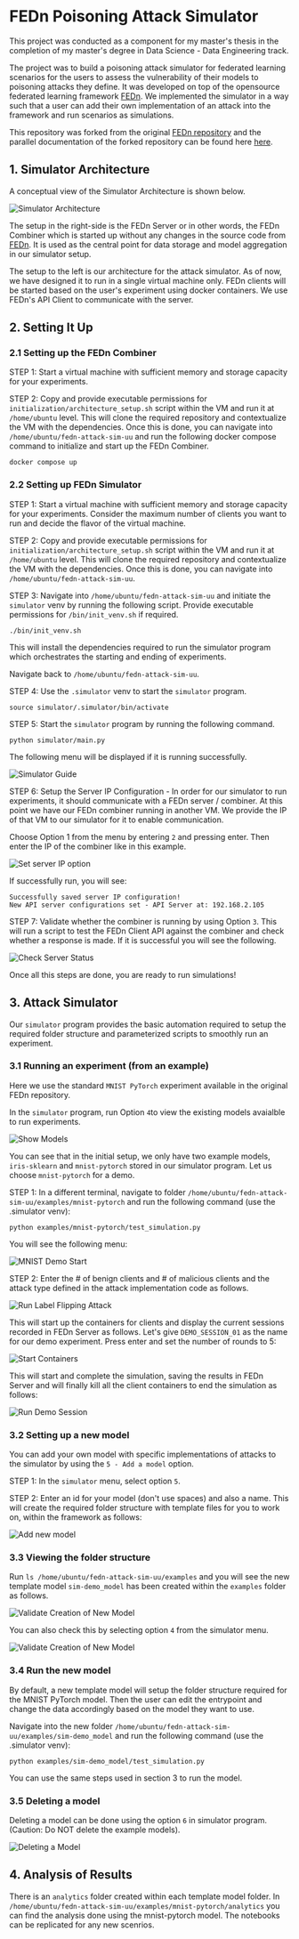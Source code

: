 # FEDn Poisoning Attack Simulator

This project was conducted as a component for my master's thesis in the completion of my master's degree in Data Science - Data Engineering track.

The project was to build a poisoning attack simulator for federated learning scenarios for the users to assess the vulnerability of their models to poisoning attacks they define. It was developed on top of the opensource federated learning framework [FEDn](https://github.com/scaleoutsystems/fedn). We implemented the simulator in a way such that a user can add their own implementation of an attack into the framework and run scenarios as simulations.

This repository was forked from the original [FEDn repository](https://github.com/scaleoutsystems/fedn) and the parallel documentation of the forked repository can be found here [here](README_FEDN.rst).

## 1. Simulator Architecture

A conceptual view of the Simulator Architecture is shown below.

![Simulator Architecture](images/architecture/simulator-architecture.png)

The setup in the right-side is the FEDn Server or in other words, the FEDn Combiner which is started up without any changes in the source code from [FEDn](https://github.com/scaleoutsystems/fedn). It is used as the central point for data storage and model aggregation in our simulator setup.

The setup to the left is our architecture for the attack simulator. As of now, we have designed it to run in a single virtual machine only. FEDn clients will be started based on the user's experiment using docker containers. We use FEDn's API Client to communicate with the server.

## 2. Setting It Up

### 2.1 Setting up the FEDn Combiner

STEP 1: Start a virtual machine with sufficient memory and storage capacity for your experiments.

STEP 2: Copy and provide executable permissions for  `initialization/architecture_setup.sh` script within the VM and run it at `/home/ubuntu` level. This will clone the required repository and contextualize the VM with the dependencies. Once this is done, you can navigate into `/home/ubuntu/fedn-attack-sim-uu` and run the following docker compose command to initialize and start up the FEDn Combiner.

```
docker compose up
```

### 2.2 Setting up FEDn Simulator

STEP 1: Start a virtual machine with sufficient memory and storage capacity for your experiments. Consider the maximum number of clients you want to run and decide the flavor of the virtual machine.

STEP 2: Copy and provide executable permissions for  `initialization/architecture_setup.sh` script within the VM and run it at `/home/ubuntu` level. This will clone the required repository and contextualize the VM with the dependencies. Once this is done, you can navigate into `/home/ubuntu/fedn-attack-sim-uu`.

STEP 3: Navigate into `/home/ubuntu/fedn-attack-sim-uu` and initiate the `simulator` venv by running the following script. Provide executable permissions for `/bin/init_venv.sh` if required.

```
./bin/init_venv.sh
```

This will install the dependencies required to run the simulator program which orchestrates the starting and ending of experiments.

Navigate back to `/home/ubuntu/fedn-attack-sim-uu`.

STEP 4: Use the `.simulator` venv to start the `simulator` program.

```
source simulator/.simulator/bin/activate
```

STEP 5: Start the `simulator` program by running the following command.

```
python simulator/main.py 
```

The following menu will be displayed if it is running successfully.

![Simulator Guide](images/simulator_guide/simulator_menu.png)

STEP 6: Setup the Server IP Configuration - In order for our simulator to run experiments, it should communicate with a FEDn server / combiner. At this point we have our FEDn combiner running in another VM. We provide the IP of that VM to our simulator for it to enable communication.

Choose Option 1 from the menu by entering `2` and pressing enter. Then enter the IP of the combiner like in this example.

![Set server IP option](images/simulator_guide/set_server_ip.png)

If successfully run, you will see:
```
Successfully saved server IP configuration!
New API server configurations set - API Server at: 192.168.2.105
```

STEP 7: Validate whether the combiner is running by using Option `3`. This will run a script to test the FEDn Client API against the combiner and check whether a response is made. If it is successful you will see the following.

![Check Server Status](images/simulator_guide/check_server_status.png)

Once all this steps are done, you are ready to run simulations!

## 3. Attack Simulator

Our `simulator` program provides the basic automation required to setup the required folder structure and parameterized scripts to smoothly run an experiment.

### 3.1 Running an experiment (from an example)

Here we use the standard `MNIST PyTorch` experiment available in the original FEDn repository.

In the `simulator` program, run Option `4`to view the existing models avaialble to run experiments.

![Show Models](images/simulator_guide/show_models.png)

You can see that in the initial setup, we only have two example models, `iris-sklearn` and `mnist-pytorch` stored in our simulator program. Let us choose `mnist-pytorch` for a demo.

STEP 1: In a different terminal, navigate to folder `/home/ubuntu/fedn-attack-sim-uu/examples/mnist-pytorch` and run the following command (use the .simulator venv):

`python examples/mnist-pytorch/test_simulation.py`

You will see the following menu:

![MNIST Demo Start](images/simulator_guide/mnist_demo_start.png)

STEP 2: Enter the # of benign clients and # of malicious clients and the attack type defined in the attack implementation code as follows.

![Run Label Flipping Attack](images/simulator_guide/run_label_flipping.png)

This will start up the containers for clients and display the current sessions recorded in FEDn Server as follows. Let's give `DEMO_SESSION_01` as the name for our demo experiment. Press enter and set the number of rounds to 5:

![Start Containers](images/simulator_guide/start_containers.png)

This will start and complete the simulation, saving the results in FEDn Server and will finally kill all the client containers to end the simulation as follows:

![Run Demo Session](images/simulator_guide/run_demo_session.png)

### 3.2 Setting up a new model

You can add your own model with specific implementations of attacks to the simulator by using the `5 - Add a model` option.

STEP 1: In the `simulator` menu, select option `5`.

STEP 2: Enter an id for your model (don't use spaces) and also a name. This will create the required folder structure with template files for you to work on, within the framework as follows:

![Add new model](images/simulator_guide/add_new_model.png)

### 3.3 Viewing the folder structure

Run `ls /home/ubuntu/fedn-attack-sim-uu/examples` and you will see the new template model `sim-demo_model` has been created within the `examples` folder as follows.

![Validate Creation of New Model](images/simulator_guide/ls_examples.png)

You can also check this by selecting option `4` from the simulator menu.

![Validate Creation of New Model](images/simulator_guide/validate_new_model.png)

### 3.4 Run the new model

By default, a new template model will setup the folder structure required for the MNIST PyTorch model. Then the user can edit the entrypoint and change the data accordingly based on the model they want to use.

Navigate into the new folder `/home/ubuntu/fedn-attack-sim-uu/examples/sim-demo_model` and run the following command (use the .simulator venv):

```
python examples/sim-demo_model/test_simulation.py
```

You can use the same steps used in section 3 to run the model.

### 3.5 Deleting a model

Deleting a model can be done using the option `6` in simulator program. (Caution: Do NOT delete the example models).

![Deleting a Model](images/simulator_guide/delete_model.png)

## 4. Analysis of Results

There is an `analytics` folder created within each template model folder. In `/home/ubuntu/fedn-attack-sim-uu/examples/mnist-pytorch/analytics` you can find the analysis done using the mnist-pytorch model. The notebooks can be replicated for any new scenrios.
